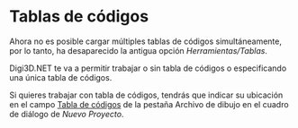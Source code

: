 # Tablas de códigos

Ahora no es posible cargar múltiples tablas de códigos simultáneamente, por lo tanto, ha desaparecido la antigua opción _Herramientas/Tablas_.

Digi3D.NET te va a permitir trabajar o sin tabla de códigos o especificando una única tabla de códigos.

Si quieres trabajar con tabla de códigos, tendrás que indicar su ubicación en el campo [Tabla de códigos](TablaDeCodigos.html) de la pestaña Archivo de dibujo en el cuadro de diálogo de _Nuevo Proyecto_.

